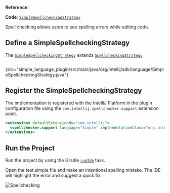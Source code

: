 [//]: # (title: 21. Spell Checking)

<!-- Copyright 2000-2022 JetBrains s.r.o. and other contributors. Use of this source code is governed by the Apache 2.0 license that can be found in the LICENSE file. -->

<include src="language_and_filetype.md" include-id="custom_language_tutorial_header"></include>

<microformat>

**Reference**: [](spell_checking.md)

**Code**: [`SimpleSpellcheckingStrategy`](%gh-sdk-samples%/simple_language_plugin/src/main/java/org/intellij/sdk/language/SimpleSpellcheckingStrategy.java)

</microformat>

Spell checking allows users to see spelling errors while editing code.

## Define a SimpleSpellcheckingStrategy

The [`SimpleSpellcheckingStrategy`](%gh-sdk-samples%/simple_language_plugin/src/main/java/org/intellij/sdk/language/SimpleSpellcheckingStrategy.java) extends
[`SpellcheckingStrategy`](%gh-ic%/spellchecker/src/com/intellij/spellchecker/tokenizer/SpellcheckingStrategy.java)

```java
```
{src="simple_language_plugin/src/main/java/org/intellij/sdk/language/SimpleSpellcheckingStrategy.java"}

## Register the SimpleSpellcheckingStrategy

The implementation is registered with the IntelliJ Platform in the plugin
configuration file using the `com.intellij.spellchecker.support` extension point.

```xml
<extensions defaultExtensionNs="com.intellij">
  <spellchecker.support language="Simple" implementationClass="org.intellij.sdk.language.SimpleSpellcheckingStrategy"/>
</extensions>
```

## Run the Project

Run the project by using the Gradle [`runIde`](creating_plugin_project.md#running-a-plugin-with-the-runide-gradle-task) task.

Open the <path>test.simple</path> file and make an intentional spelling mistake.
The IDE will highlight the error and suggest a quick fix.

![Spellchecking](spell_checking.png)
